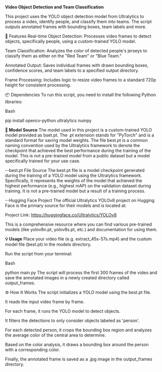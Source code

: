 **Video Object Detection and Team Classification**

This project uses the YOLO object detection model from Ultralytics to process a video, identify people, and classify them into teams. The script outputs annotated frames with bounding boxes, team labels and more.

🚀 Features
Real-time Object Detection: Processes video frames to detect objects, specifically people, using a custom-trained YOLO model.

Team Classification: Analyzes the color of detected people's jerseys to classify them as either on the "Red Team" or "Blue Team."

Annotated Output: Saves individual frames with drawn bounding boxes, confidence scores, and team labels to a specified output directory.

Frame Processing: Includes logic to resize video frames to a standard 720p height for consistent processing.

📦 Dependencies
To run this script, you need to install the following Python libraries:

Bash

pip install opencv-python ultralytics numpy


**🧠 Model Source**
The model used in this project is a custom-trained YOLO model provided as bset.pt. The .pt extension stands for "PyTorch" and is a standard format for saving model weights. The file best.pt is a common naming convention used by the Ultralytics framework to denote the checkpoint that achieved the best performance during the training of the model. This is not a pre-trained model from a public dataset but a model specifically trained for your use case.

--best.pt File Source
The best.pt file is a model checkpoint generated during the training of a YOLO model using the Ultralytics framework. Specifically, it represents the weights of the model that achieved the highest performance (e.g., highest mAP) on the validation dataset during training. It is not a pre-trained model but a result of a training process.

--Hugging Face Project
The official Ultralytics YOLOv8 project on Hugging Face is the primary source for their models and is located at:

Project Link: https://huggingface.co/Ultralytics/YOLOv8

This is a comprehensive resource where you can find various pre-trained models (like yolov8n.pt, yolov8s.pt, etc.) and documentation for using them.



**💡 Usage**
Place your video file (e.g. extract_45s-57s.mp4) and the custom model file (best.pt) in the models directory.

Run the script from your terminal:

Bash

python main.py
The script will process the first 300 frames of the video and save the annotated images in a newly created directory called output_frames.

⚙️ How It Works
The script initializes a YOLO model using the best.pt file.

It reads the input video frame by frame.

For each frame, it runs the YOLO model to detect objects.

It filters the detections to only consider objects labeled as 'person'.

For each detected person, it crops the bounding box region and analyzes the average color of the central area to determine.

Based on the color analysis, it draws a bounding box around the person with a corresponding color.

Finally, the annotated frame is saved as a .jpg image in the output_frames directory.

